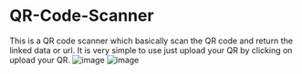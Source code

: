 # QR-Code-Scanner
This is a QR code scanner which basically scan the QR code and return the linked data or url. It is very simple to use just upload your QR by clicking on upload your QR.
![image](https://github.com/foreshubham/QR-Code-Scanner/assets/130773338/a4ce2b4d-8cdf-4c88-9421-275915e799a2)
![image](https://github.com/foreshubham/QR-Code-Scanner/assets/130773338/15424b4e-6c1c-494c-ab9e-c2a0be6a16bb)

